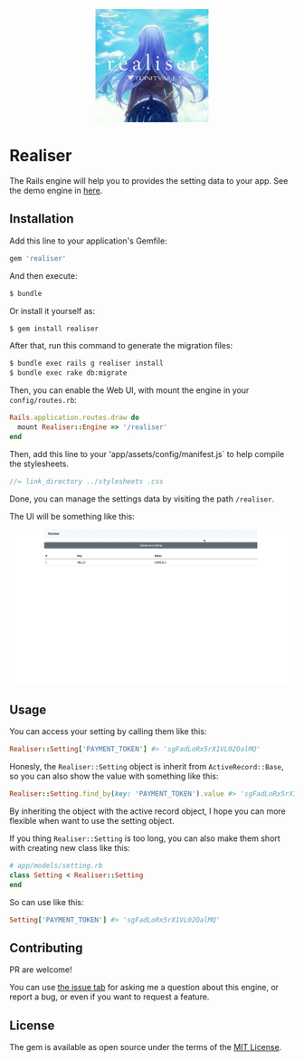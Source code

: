
<p align="center">
  <a href="https://rubyonrails.org/" target="_blank" rel="noopener noreferrer">
    <img src="image.webp" width="200">
  </a>
</p>

# Realiser
The Rails engine will help you to provides the setting data to your app. See the demo engine in [here](https://github.com/philiplambok/demo-realiser).

## Installation
Add this line to your application's Gemfile:

```ruby
gem 'realiser'
```

And then execute:
```bash
$ bundle
```

Or install it yourself as:
```bash
$ gem install realiser
```

After that, run this command to generate the migration files:

```sh
$ bundle exec rails g realiser install
$ bundle exec rake db:migrate
```

Then, you can enable the Web UI, with mount the engine in your `config/routes.rb`:

```rb
Rails.application.routes.draw do
  mount Realiser::Engine => '/realiser'
end
```

Then, add this line to your 'app/assets/config/manifest.js` to help compile the stylesheets.

```js
//= link_directory ../stylesheets .css
```

Done, you can manage the settings data by visiting the path `/realiser`.

The UI will be something like this:

![preview](preview.gif)

## Usage

You can access your setting by calling them like this:

```rb
Realiser::Setting['PAYMENT_TOKEN'] #> 'sgFadLoRx5rX1VL02OalMQ' 
```

Honesly, the `Realiser::Setting` object is inherit from `ActiveRecord::Base`, so you can also show the value with something like this:

```rb
Realiser::Setting.find_by(key: 'PAYMENT_TOKEN').value #> 'sgFadLoRx5rX1VL02OalMQ' 
```

By inheriting the object with the active record object, I hope you can more flexible when want to use the setting object.

If you thing `Realiser::Setting` is too long, you can also make them short with creating new class like this:

```rb
# app/models/setting.rb
class Setting < Realiser::Setting
end
```

So can use like this:

```rb
Setting['PAYMENT_TOKEN'] #> 'sgFadLoRx5rX1VL02OalMQ' 
```

## Contributing
PR are welcome! 

You can use [the issue tab](https://github.com/philiplambok/realiser/issues) for asking me a question about this engine, or report a bug, or even if you want to request a feature.

## License
The gem is available as open source under the terms of the [MIT License](https://opensource.org/licenses/MIT).
